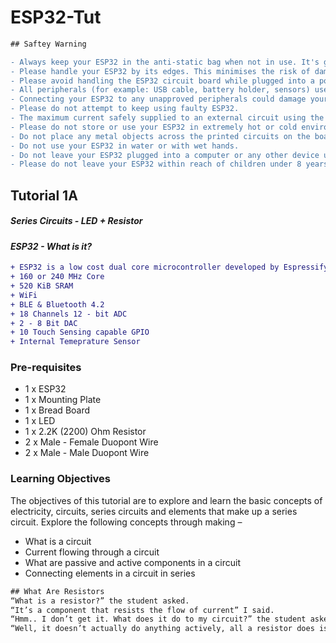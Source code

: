 # ESP32-Tut
```diff
## Saftey Warning

- Always keep your ESP32 in the anti-static bag when not in use. It's good practice for students to earth themselves before handling it. 
- Please handle your ESP32 by its edges. This minimises the risk of damage through an electrostatic discharge. 
- Please avoid handling the ESP32 circuit board while plugged into a power supply. 
- All peripherals (for example: USB cable, battery holder, sensors) used with your ESP32 should comply with the relevant standards and should be marked accordingly.
- Connecting your ESP32 to any unapproved peripherals could damage your ESP32. 
- Please do not attempt to keep using faulty ESP32.
- The maximum current safely supplied to an external circuit using the 3V pin is 100mA. Please make sure this limit is not exceeded. 
- Please do not store or use your ESP32 in extremely hot or cold environments. 
- Do not place any metal objects across the printed circuits on the board as this can cause a short circuit damaging your ESP32. This can cause risk of burn or fire. 
- Do not use your ESP32 in water or with wet hands. 
- Do not leave your ESP32 plugged into a computer or any other device unsupervised.
- Please do not leave your ESP32 within reach of children under 8 years of age. 
```

## Tutorial 1A

##### Series Circuits - LED + Resistor

#### _ESP32 - What is it?_
```diff
+ ESP32 is a low cost dual core microcontroller developed by Espressify Systems. It uses a Tensilica Xtensa LX6 Core. It provides the following funcionality.
+ 160 or 240 MHz Core
+ 520 KiB SRAM
+ WiFi
+ BLE & Bluetooth 4.2
+ 18 Channels 12 - bit ADC
+ 2 - 8 Bit DAC
+ 10 Touch Sensing capable GPIO
+ Internal Temeprature Sensor
```
### Pre-requisites 
* 1 x ESP32
* 1 x Mounting Plate
* 1 x Bread Board
* 1 x LED
* 1 x 2.2K (2200) Ohm Resistor
* 2 x Male - Female Duopont Wire
* 2 x Male - Male Duopont Wire

### Learning Objectives
The objectives of this tutorial are to explore and learn the basic concepts of electricity, circuits, series circuits and elements that make up a series circuit. 
Explore the following concepts through making –
* What is a circuit
* Current flowing through a circuit
* What are passive and active components in a circuit
* Connecting elements in a circuit in series

```diff
## What Are Resistors
“What is a resistor?” the student asked.
“It’s a component that resists the flow of current” I said.
“Hmm.. I don’t get it. What does it do to my circuit?” the student asked.
“Well, it doesn’t actually do anything actively, all a resistor does is resists the flow of current through a given circuit” I said. Have a look at what the resistor might look like. 
```

